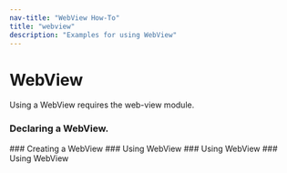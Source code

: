 ```yaml
---
nav-title: "WebView How-To"
title: "webview"
description: "Examples for using WebView"
---
```

# WebView
Using a WebView requires the web-view module.
<snippet id='webview-require'/>
### Declaring a WebView.
<snippet id='declare-webview-xml'/>
### Creating a WebView
<snippet id='declare-webview'/>
### Using WebView
<snippet id='webview-url'/>
### Using WebView
<snippet id='webview-localfile'/>
### Using WebView
<snippet id='webview-string'/>
